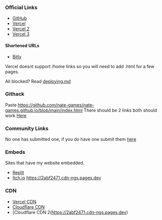### Official Links
- [GitHub](https://nate-games.github.io/)
- [Vercel](https://nate-games.vercel.app)
- [Vercel 2](https://learn-science.vercel.app/)
- [Vercel 3](https://math-edu.vercel.app/)
#### Shortened URLs
- [Bitly](https://bit.ly/nate-games)

Vercel doesnt support /home links so you will need to add .html for a few pages.

All blocked? Read [deploying.md](https://github.com/nate-games/nate-games.github.io/blob/main/deploying.md)

### Githack
Paste https://github.com/nate-games/nate-games.github.io/blob/main/index.html
There should be 2 links both should work [Here](https://raw.githack.com/)

### Community Links
No one has submitted one, if you do have one submit them [here](https://docs.google.com/forms/d/e/1FAIpQLSeHFEk4rR1r98SnzdBStOPvv4zAr2OG-RkuajaafaFumVeHlQ/viewform)

### Embeds
Sites that have my website embedded.
- [Replit](https://nate-games.repl.co/)
- [Itch.io](https://nate-games.itch.io/play)
https://2abf2471.cdn-ngs.pages.dev
### CDN
- [Vercel CDN](https://cdn-ngs.vercel.app/)
- [Cloudflare CDN](https://cdn-ngs.pages.dev/)
- [Cloudflare CDN 2(https://2abf2471.cdn-ngs.pages.dev)
